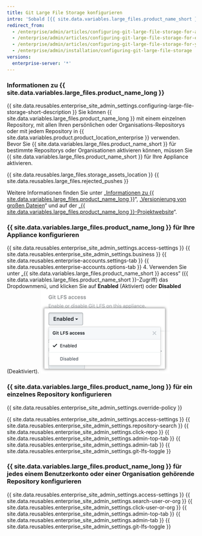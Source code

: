 ```yaml
---
title: Git Large File Storage konfigurieren
intro: 'Sobald [{{ site.data.variables.large_files.product_name_short }} installiert wurde](/articles/installing-git-large-file-storage/), müssen Sie es mit einer großen Datei in Ihrem Repository verknüpfen.'
redirect_from:
  - /enterprise/admin/articles/configuring-git-large-file-storage-for-a-repository/
  - /enterprise/admin/articles/configuring-git-large-file-storage-for-every-repository-owned-by-a-user-account-or-organization/
  - /enterprise/admin/articles/configuring-git-large-file-storage-for-your-appliance/
  - /enterprise/admin/installation/configuring-git-large-file-storage
versions:
  enterprise-server: '*'
---
```


### Informationen zu {{ site.data.variables.large_files.product_name_long }}

{{ site.data.reusables.enterprise_site_admin_settings.configuring-large-file-storage-short-description }} Sie können {{ site.data.variables.large_files.product_name_long }} mit einem einzelnen Repository, mit allen Ihren persönlichen oder Organisations-Repositorys oder mit jedem Repository in {{ site.data.variables.product.product_location_enterprise }} verwenden. Bevor Sie {{ site.data.variables.large_files.product_name_short }} für bestimmte Repositorys oder Organisationen aktivieren können, müssen Sie {{ site.data.variables.large_files.product_name_short }} für Ihre Appliance aktivieren.

{{ site.data.reusables.large_files.storage_assets_location }}
{{ site.data.reusables.large_files.rejected_pushes }}

Weitere Informationen finden Sie unter „[Informationen zu {{ site.data.variables.large_files.product_name_long }}](/articles/about-git-large-file-storage)“, „[Versionierung von großen Dateien](/enterprise/user/articles/versioning-large-files/)“ und auf der „[{{ site.data.variables.large_files.product_name_long }}-Projektwebsite](https://git-lfs.github.com/)“.

### {{ site.data.variables.large_files.product_name_long }} für Ihre Appliance konfigurieren

{{ site.data.reusables.enterprise_site_admin_settings.access-settings }}
{{ site.data.reusables.enterprise_site_admin_settings.business }}
{{ site.data.reusables.enterprise-accounts.settings-tab }}
{{ site.data.reusables.enterprise-accounts.options-tab }}
4. Verwenden Sie unter „{{ site.data.variables.large_files.product_name_short }} access“ ({{ site.data.variables.large_files.product_name_short }}-Zugriff) das Dropdownmenü, und klicken Sie auf **Enabled** (Aktiviert) oder **Disabled** (Deaktiviert). ![Git LFS-Zugriff](/assets/images/enterprise/site-admin-settings/git-lfs-admin-center.png)

### {{ site.data.variables.large_files.product_name_long }} für ein einzelnes Repository konfigurieren

{{ site.data.reusables.enterprise_site_admin_settings.override-policy }}

{{ site.data.reusables.enterprise_site_admin_settings.access-settings }}
{{ site.data.reusables.enterprise_site_admin_settings.repository-search }}
{{ site.data.reusables.enterprise_site_admin_settings.click-repo }}
{{ site.data.reusables.enterprise_site_admin_settings.admin-top-tab }}
{{ site.data.reusables.enterprise_site_admin_settings.admin-tab }}
{{ site.data.reusables.enterprise_site_admin_settings.git-lfs-toggle }}

### {{ site.data.variables.large_files.product_name_long }} für jedes einem Benutzerkonto oder einer Organisation gehörende Repository konfigurieren

{{ site.data.reusables.enterprise_site_admin_settings.access-settings }}
{{ site.data.reusables.enterprise_site_admin_settings.search-user-or-org }}
{{ site.data.reusables.enterprise_site_admin_settings.click-user-or-org }}
{{ site.data.reusables.enterprise_site_admin_settings.admin-top-tab }}
{{ site.data.reusables.enterprise_site_admin_settings.admin-tab }}
{{ site.data.reusables.enterprise_site_admin_settings.git-lfs-toggle }}
